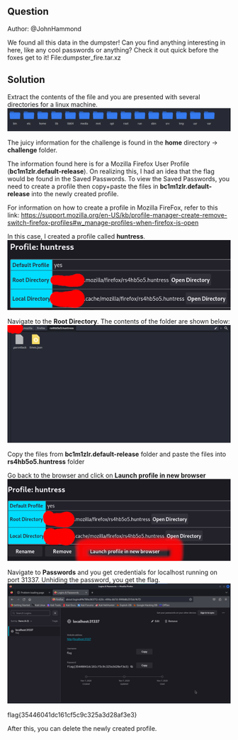 ## Question
Author: @JohnHammond

We found all this data in the dumpster! Can you find anything interesting in here, like any cool passwords or anything? Check it out quick before the foxes get to it!
File:dumpster_fire.tar.xz

## Solution
Extract the contents of the file and you are presented with several directories for a linux machine.
![Alt text](directories.png)

The juicy information for the challenge is found in the **home** directory -> **challenge** folder.

The information found here is for a Mozilla Firefox User Profile (**bc1m1zlr.default-release**). On realizing this, I had an idea that the flag would be found in the Saved Passwords. To view the Saved Passwords, you need to create a profile then copy+paste the files in **bc1m1zlr.default-release** into the newly created profile.

For information on how to create a profile in Mozilla FireFox, refer to this link: https://support.mozilla.org/en-US/kb/profile-manager-create-remove-switch-firefox-profiles#w_manage-profiles-when-firefox-is-open

In this case, I created a profile called **huntress**.
![Alt text](huntress_profile.png)

Navigate to the **Root Directory**. The contents of the folder are shown below:
![Alt text](huntress_root_directory.png)

Copy the files from **bc1m1zlr.default-release** folder and paste the files into **rs4hb5o5.huntress** folder

Go back to the browser and click on **Launch profile in new browser**
![Alt text](launch_profile.png)

Navigate to **Passwords** and you get credentials for localhost running on port 31337. Unhiding the password, you get the flag.
![Alt text](flag.png)


flag{35446041dc161cf5c9c325a3d28af3e3}

After this, you can delete the newly created profile.